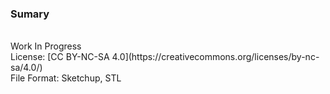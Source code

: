 ### Sumary
</br>
Work In Progress
</br>
License: [CC BY-NC-SA 4.0](https://creativecommons.org/licenses/by-nc-sa/4.0/)</br>
File Format: Sketchup, STL
